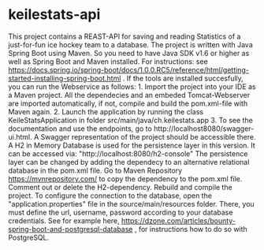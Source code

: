 ﻿# keilestats-api

This project contains a REAST-API for saving and reading Statistics of a just-for-fun ice hockey team to a database.
The project is written with Java Spring Boot using Maven. So you need to have Java SDK v1.6 or higher as well as Spring Boot and Maven installed. For instructions: see https://docs.spring.io/spring-boot/docs/1.0.0.RC5/reference/html/getting-started-installing-spring-boot.html .
If the tools are installed succesfully, you can run the Webservice as follows:
    1. Import the project into your IDE as a Maven project. All the dependecies and an embeded Tomcat-Webserver are imported automatically, if not, compile and build the pom.xml-file with Maven again. 
    2. Launch the application by running the class KeileStatsApplication in folder src/main/java/ch.keilestats.app 
    3. To see the documentation and use the endpoints, go to http://localhost8080/swagger-ui.html. A Swagger representation of the project should be accessible there. 
A H2 in Memory Database is used for the persistence layer in this version. It can be accessed via: "http://localhost:8080/h2-console"
The persistence layer can be changed by adding the dependecy to an alternative relational database in the pom.xml file. Go to Maven Repository https://mvnrepository.com/ to copy the dependency to the pom.xml file. Comment out or delete the H2-dependency. Rebuild and compile the project. To configure the connection to the database, open the "application.properties" file in the source/main/resources folder. There, you must define the url, username, password according to your database credentials. See for example here, https://dzone.com/articles/bounty-spring-boot-and-postgresql-database , for instructions how to do so with PostgreSQL.

